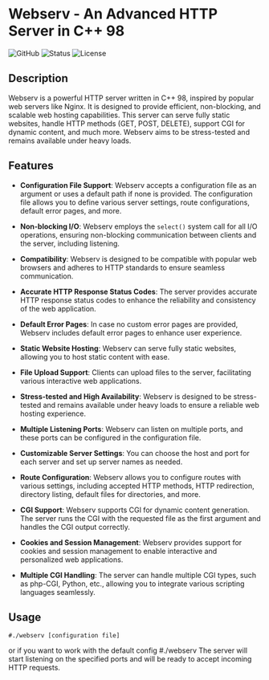 # Webserv - An Advanced HTTP Server in C++ 98

![GitHub](https://img.shields.io/badge/C%2B%2B-98-blue)
![Status](https://img.shields.io/badge/Status-Under%20Development-orange)
![License](https://img.shields.io/badge/License-MIT-green)

## Description

Webserv is a powerful HTTP server written in C++ 98, inspired by popular web servers like Nginx. It is designed to provide efficient, non-blocking, and scalable web hosting capabilities. This server can serve fully static websites, handle HTTP methods (GET, POST, DELETE), support CGI for dynamic content, and much more. Webserv aims to be stress-tested and remains available under heavy loads.

## Features

- **Configuration File Support**: Webserv accepts a configuration file as an argument or uses a default path if none is provided. The configuration file allows you to define various server settings, route configurations, default error pages, and more.

- **Non-blocking I/O**: Webserv employs the `select()` system call for all I/O operations, ensuring non-blocking communication between clients and the server, including listening.

- **Compatibility**: Webserv is designed to be compatible with popular web browsers and adheres to HTTP standards to ensure seamless communication.

- **Accurate HTTP Response Status Codes**: The server provides accurate HTTP response status codes to enhance the reliability and consistency of the web application.

- **Default Error Pages**: In case no custom error pages are provided, Webserv includes default error pages to enhance user experience.

- **Static Website Hosting**: Webserv can serve fully static websites, allowing you to host static content with ease.

- **File Upload Support**: Clients can upload files to the server, facilitating various interactive web applications.

- **Stress-tested and High Availability**: Webserv is designed to be stress-tested and remains available under heavy loads to ensure a reliable web hosting experience.

- **Multiple Listening Ports**: Webserv can listen on multiple ports, and these ports can be configured in the configuration file.

- **Customizable Server Settings**: You can choose the host and port for each server and set up server names as needed.

- **Route Configuration**: Webserv allows you to configure routes with various settings, including accepted HTTP methods, HTTP redirection, directory listing, default files for directories, and more.

- **CGI Support**: Webserv supports CGI for dynamic content generation. The server runs the CGI with the requested file as the first argument and handles the CGI output correctly.

- **Cookies and Session Management**: Webserv provides support for cookies and session management to enable interactive and personalized web applications.

- **Multiple CGI Handling**: The server can handle multiple CGI types, such as php-CGI, Python, etc., allowing you to integrate various scripting languages seamlessly.

## Usage
    #./webserv [configuration file]
or if you want to work with the default config
    #./webserv
The server will start listening on the specified ports and will be ready to accept incoming HTTP requests.

